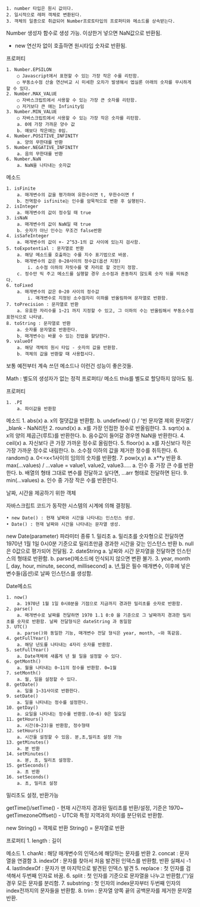 	1. number 타입은 원시 값이다.
	2. 일시적으로 레퍼 객체로 변환된다.
	3. 객체의 일종으로 취급되어 Number프로토타입의 프로퍼티와 메소드를 상속받는다.

Number 생성자 함수로 생성 가능.
	이상한거 넣으면 NaN값으로 반환됨.

+ new 연산자 없이 호출하면 원시타입 숫자로 반환됨.

프로퍼티

	1. Number.EPSILON 
		○ Javascript에서 표현할 수 있는 가장 작은 수를 리턴함.
		○ 부동소수점 산술 연산비교 시 미세한 오차가 발생해서 엡실론 아래의 숫자를 무시하게 할 수 있다.
	2. Number.MAX_VALUE
		○ 자바스크립트에서 사용할 수 있는 가장 큰 숫자를 리턴함.
		○ 저거보다 큰 애는 Infinity임
	3. Number.MIN_VALUE
		○ 자바스크립트에서 사용할 수 있는 가장 작은 숫자를 리턴함.
		a. 0에 가장 가까운 양수 값
		b. 얘보다 작은애는 0임.
	4. Number.POSITIVE_INFINITY
		a. 양의 무한대를 반환
	5. Number.NEGATIVE_INFINITY
		a. 음의 무한대를 반환
	6. Number.NaN
		a. NaN을 나타내는 숫자값

메소드

	1. isFinite
		a. 매개변수의 값을 평가햐여 유한수이면 t, 무한수이면 f
		b. 전역함수 isfinite는 인수를 암묵적으로 변환 후 실행된다.
	2. isInteger
		a. 매개변수의 값이 정수일 때 true
	3. isNaN
		a. 매개변수의 값이 NaN일 때 true
		b. 숫자가 아닌 인수는 무조건 false반환
	4. isSafeInteger
		a. 매개변수의 값이 +- 2^53-1의 값 사이에 있는지 검사함.
	5. toExpotential : 문자열로 반환
		a. 해당 메소드를 호출하는 수를 지수 표기법으로 바꿈.
		b. 매개변수의 값은 0~20사이의 정수값(옵션 지정)
			i. 소수점 이하의 자릿수를 몇 자리로 할 것인지 정함.
		c. 정수만 띡 주고 메소드를 실행할 경우 소수점과 혼동하지 않도록 숫자 뒤를 띄워준다.
	6. toFixed
		a. 매개변수의 값은 0~20 사이의 정수값
			i. 매개변수로 지정된 소수점자리 이하를 반올림하여 문자열로 반환함.
	7. toPrecision : 문자열로 반환
		a. 유효한 자리수를 1~21 까지 지정할 수 있고, 그 이하의 수는 반올림해서 부동소수점 표현식으로 나타냄.
	8. toString : 문자열로 반환
		a. 숫자를 문자열로 반환한다.
		b. 매개변수는 바꿀 수 있는 진법을 할당한다.
	9. valueOf
		a. 해당 객체의 원시 타입 - 숫자의 값을 반환함.
		b. 객체의 값을 반환할 때 사용합시다.
		
		
보통 예전부터 계속 쓰던 메소드나 이런건 성능이 좋은것들.

Math : 별도의 생성자가 없는 정적 프로퍼티/ 메소드
this를 별도로 할당하지 않아도 됨.

프로퍼티

	1. .PI
		a. 파이값을 반환함

메소드
	1. abs(x)
		a. x의 절댓값을 반환함.
		b. undefined/ {} / '빈 문자열 제외 문자열'/ _blank
			- NaN리턴
	2. round(x)
		a. x를 가장 인접한 정수로 반올림한다.
	3. sqrt(x)
		a. x의 양의 제곱근(루트)를 반환한다.
		b. 음수값이 들어갈 경우엔 NaN을 반환한다.
	4. ceil(x)
		a. 자신보다 큰 가장 가까운 정수로 올림한다.
	5. floor(x)
		a. x를 자신보다 작은 가장 가까운 정수로 내림한다.
		b. 소수점 이하의 값을 제거한 정수를 취득한다.
	6. random()
		a. 0<=x<1사이의 임의의 숫자를 반환함.
	7. pow(x,y)
		a. x**y 반환
	8. max(...values) / ...value = value1, value2, value3…..
		a. 인수 중 가장 큰 수를 반환한다.
		b. 배열의 형태 그대로 변수를 전달하고 싶다면, ...arr 형태로 전달하면 된다.
	9. min(…values)
		a. 인수 중 가장 작은 수를 반환한다.

날짜, 시간을 제공하기 위한 객체

자바스크립트 코드가 동작한 시스템의 시계에 의해 결정됨.

	• new Date() : 현재 날짜와 시간을 나타내는 인스턴스 생성.
	• Date() : 현재 날짜와 시간을 나타내는 문자열 생성.

new Date(parameter) 파라미터 종류
	1. 밀리초
		a. 밀리초를 숫자형으로 전달하면 1970년 1월 1일 0시0분 기준으로 밀리초만큼 경과한 시간을 갖는 인스턴스 반환
		b. null 은 0값으로 평가되어 전달됨.
	2. dateString
		a. 날짜와 시간 문자열을 전달하면 인스턴스의 형태로 반환함.
		b. parse()메소드에 인식되지 않으면 변환 불가.
	3. year, month [, day, hour, minute, second, millisecond]
		a. 년,월은 필수 매개변수, 이후에 넣은 변수들(옵션)로 날짜 인스턴스를 생성함.
	
Date메소드

	1. now()
		a. 1970년 1월 1일 0시0분을 기점으로 지금까지 경과한 밀리초를 숫자로 반환함.
	2. parse()
		a. 매개변수로 날짜를 전달하면 1970 1.1 0:0 을 기준으로 그 날짜까지 경과한 밀리초를 숫자로 반환함. 날짜 전달형식은 dateString 과 동일함
	3. UTC()
		a. parse()와 동일한 기능, 매개변수 전달 형식은 year, month, ~와 똑같음.
	4. getFullYear()
		a. 해당 년도를 나타내는 4자리 숫자를 반환함.
	5. setFullYear()
		a. Date객체에 새롭게 년 월 일을 설정할 수 있다.
	6. getMonth()
		a. 월을 나타내는 0~11의 정수를 반환함. 0=1월
	7. setMonth()
		a. 월, 일을 설정할 수 있다.
	8. getDate()
		a. 일을 1~31사이로 반환한다.
	9. setDate()
		a. 일을 나타내는 정수를 설정한다.
	10. getDay()
		a. 요일을 나타내는 정수를 반환함.(0~6) 0은 일요일
	11. getHours()
		a. 시간(0~23)을 반환함, 정수형태
	12. setHours()
		a. 시간을 설정할 수 있음. 분,초,밀리초 설정 가능
	13. getMinutes()
		a. 분 반환
	14. setMinutes()
		a. 분, 초, 밀리초 설정함.
	15. getSeconds()
		a. 초 반환
	16. setSeconds()
		a. 초, 밀리초 설정
밀리초도 설정, 반환가능

getTime()/setTime() - 현재 시간까지 경과된 밀리초를 반환/설정, 기준은 1970~
getTimezoneOffset() - UTC와 특정 지역과의 차이를 분단위로 반환함.

new String() = 객체로 반환
String() = 문자열로 반환

프로퍼티
	1. length : 길이

메소드
	1. charAt : 해당 매개변수의 인덱스에 해당하는 문자를 반환
	2. concat : 문자열을 연결함
	3. indexOf : 문자를 찾아서 처음 발견된 인덱스를 반환함, 반환 실패시 -1
	4. lastIndexOf : 문자가 맨 마지막으로 발견된 인덱스 발견
	5. replace : 첫 인자를 검색해서 두번째 인자로 바꿈.
	6. split : 첫 인자를 기준으로 문자열을 나누고 반환함,('')일 경우 모든 문자를 분리함.
	7. substring : 첫 인자의 index문자부터 두번째 인자의 index전까지의 문자들을 반환함.
	8. trim : 문자열 양쪽 끝의 공백문자를 제거한 문자열 반환.
	

